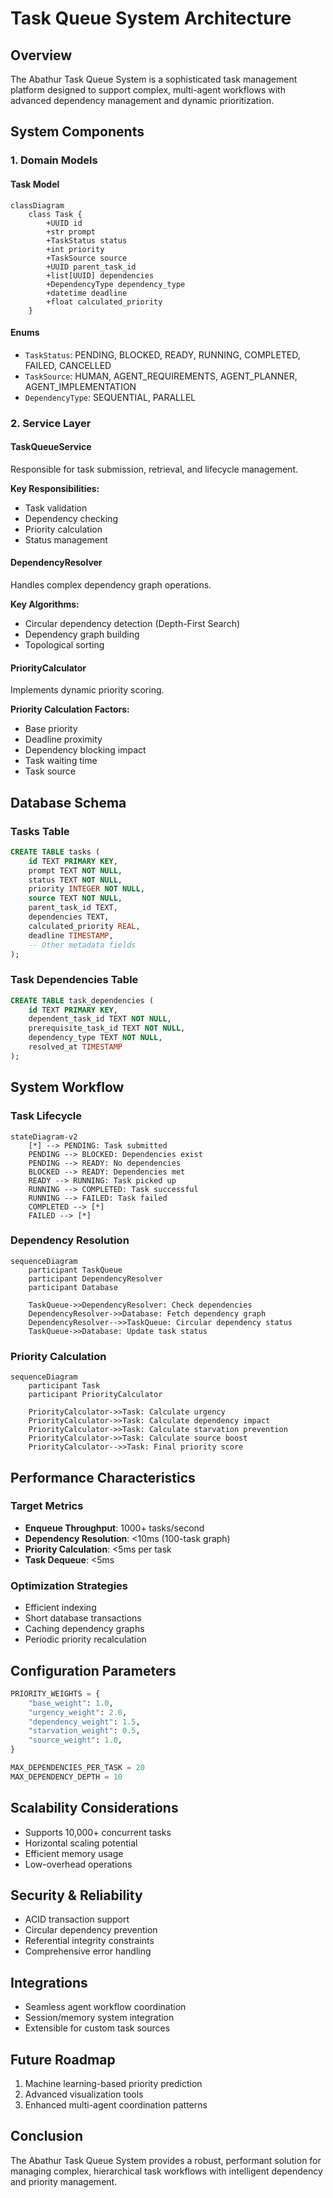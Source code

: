 # Task Queue System Architecture

## Overview

The Abathur Task Queue System is a sophisticated task management platform designed to support complex, multi-agent workflows with advanced dependency management and dynamic prioritization.

## System Components

### 1. Domain Models

#### Task Model
```mermaid
classDiagram
    class Task {
        +UUID id
        +str prompt
        +TaskStatus status
        +int priority
        +TaskSource source
        +UUID parent_task_id
        +list[UUID] dependencies
        +DependencyType dependency_type
        +datetime deadline
        +float calculated_priority
    }
```

#### Enums
- `TaskStatus`: PENDING, BLOCKED, READY, RUNNING, COMPLETED, FAILED, CANCELLED
- `TaskSource`: HUMAN, AGENT_REQUIREMENTS, AGENT_PLANNER, AGENT_IMPLEMENTATION
- `DependencyType`: SEQUENTIAL, PARALLEL

### 2. Service Layer

#### TaskQueueService
Responsible for task submission, retrieval, and lifecycle management.

**Key Responsibilities:**
- Task validation
- Dependency checking
- Priority calculation
- Status management

#### DependencyResolver
Handles complex dependency graph operations.

**Key Algorithms:**
- Circular dependency detection (Depth-First Search)
- Dependency graph building
- Topological sorting

#### PriorityCalculator
Implements dynamic priority scoring.

**Priority Calculation Factors:**
- Base priority
- Deadline proximity
- Dependency blocking impact
- Task waiting time
- Task source

## Database Schema

### Tasks Table
```sql
CREATE TABLE tasks (
    id TEXT PRIMARY KEY,
    prompt TEXT NOT NULL,
    status TEXT NOT NULL,
    priority INTEGER NOT NULL,
    source TEXT NOT NULL,
    parent_task_id TEXT,
    dependencies TEXT,
    calculated_priority REAL,
    deadline TIMESTAMP,
    -- Other metadata fields
);
```

### Task Dependencies Table
```sql
CREATE TABLE task_dependencies (
    id TEXT PRIMARY KEY,
    dependent_task_id TEXT NOT NULL,
    prerequisite_task_id TEXT NOT NULL,
    dependency_type TEXT NOT NULL,
    resolved_at TIMESTAMP
);
```

## System Workflow

### Task Lifecycle
```mermaid
stateDiagram-v2
    [*] --> PENDING: Task submitted
    PENDING --> BLOCKED: Dependencies exist
    PENDING --> READY: No dependencies
    BLOCKED --> READY: Dependencies met
    READY --> RUNNING: Task picked up
    RUNNING --> COMPLETED: Task successful
    RUNNING --> FAILED: Task failed
    COMPLETED --> [*]
    FAILED --> [*]
```

### Dependency Resolution
```mermaid
sequenceDiagram
    participant TaskQueue
    participant DependencyResolver
    participant Database

    TaskQueue->>DependencyResolver: Check dependencies
    DependencyResolver->>Database: Fetch dependency graph
    DependencyResolver-->>TaskQueue: Circular dependency status
    TaskQueue->>Database: Update task status
```

### Priority Calculation
```mermaid
sequenceDiagram
    participant Task
    participant PriorityCalculator

    PriorityCalculator->>Task: Calculate urgency
    PriorityCalculator->>Task: Calculate dependency impact
    PriorityCalculator->>Task: Calculate starvation prevention
    PriorityCalculator->>Task: Calculate source boost
    PriorityCalculator-->>Task: Final priority score
```

## Performance Characteristics

### Target Metrics
- **Enqueue Throughput**: 1000+ tasks/second
- **Dependency Resolution**: <10ms (100-task graph)
- **Priority Calculation**: <5ms per task
- **Task Dequeue**: <5ms

### Optimization Strategies
- Efficient indexing
- Short database transactions
- Caching dependency graphs
- Periodic priority recalculation

## Configuration Parameters

```python
PRIORITY_WEIGHTS = {
    "base_weight": 1.0,
    "urgency_weight": 2.0,
    "dependency_weight": 1.5,
    "starvation_weight": 0.5,
    "source_weight": 1.0,
}

MAX_DEPENDENCIES_PER_TASK = 20
MAX_DEPENDENCY_DEPTH = 10
```

## Scalability Considerations

- Supports 10,000+ concurrent tasks
- Horizontal scaling potential
- Efficient memory usage
- Low-overhead operations

## Security & Reliability

- ACID transaction support
- Circular dependency prevention
- Referential integrity constraints
- Comprehensive error handling

## Integrations

- Seamless agent workflow coordination
- Session/memory system integration
- Extensible for custom task sources

## Future Roadmap

1. Machine learning-based priority prediction
2. Advanced visualization tools
3. Enhanced multi-agent coordination patterns

## Conclusion

The Abathur Task Queue System provides a robust, performant solution for managing complex, hierarchical task workflows with intelligent dependency and priority management.
